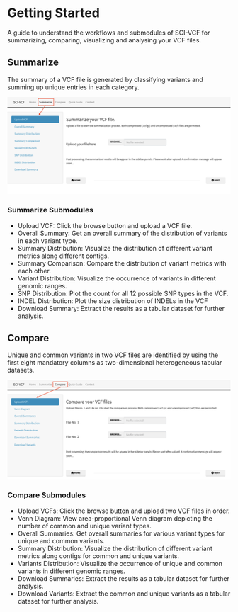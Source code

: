 # Getting Started

A guide to understand the workflows and submodules of SCI-VCF for summarizing, comparing, visualizing and analysing your VCF files.


## Summarize 

The summary of a VCF file is generated by classifying variants and summing up unique entries in each category.<br>
    
![Overall_summary](img/summarize_tab.png)

### Summarize Submodules

+ Upload VCF: Click the browse button and upload a VCF file.
+ Overall Summary: Get an overall summary of the distribution of variants in each variant type.
+ Summary Distribution: Visualize the distribution of different variant metrics along different contigs.
+ Summary Comparison: Compare the distribution of variant metrics with each other.
+ Variant Distribution: Visualize the occurrence of variants in different genomic ranges.
+ SNP Distribution: Plot the count for all 12 possible SNP types in the VCF.
+ INDEL Distribution: Plot the size distribution of INDELs in the VCF
+ Download Summary: Extract the results as a tabular dataset for further analysis.


## Compare

Unique and common variants in two VCF files are identified by using the first eight mandatory columns as two-dimensional heterogeneous tabular datasets.

![Overall_summary](img/compare_tab.png)


### Compare Submodules

+ Upload VCFs: Click the browse button and upload two VCF files in order.
+ Venn Diagram: View area-proportional Venn diagram depicting the number of common and unique variant types.
+ Overall Summaries: Get overall summaries for various variant types for unique and common variants.
+ Summary Distribution: Visualize the distribution of different variant metrics along contigs for common and unique variants.
+ Variants Distribution: Visualize the occurrence of unique and common variants in different genomic ranges.
+ Download Summaries: Extract the results as a tabular dataset for further analysis.
+ Download Variants: Extract the common and unique variants as a tabular dataset for further analysis.
